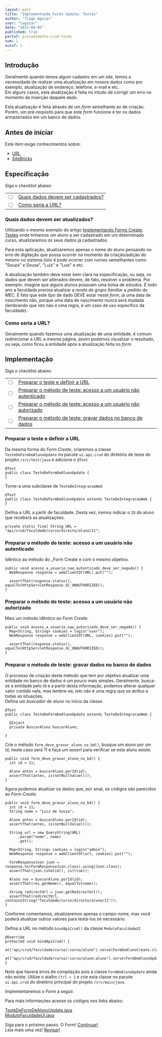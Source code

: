 ```yaml
---
layout: post
title: "Implementando Forms Update: Testes"
author: "Tiago Aguiar"
user: "taguiar"
date: "2012-04-05"
published: true
partof: procedimento-crud-forms
num: 1
outof: 1
---
```


## <a id="TOPO"> </a> Introdução
Geralmente quando temos algum cadastro em um site, temos a necessidade de realizar uma atualização
em nossos dados como por exemplo, atualização de endereço, telefone, e-mail e etc.<br> 
Em alguns casos, esta atualização é feita no intuito de corrigir um erro no momento da inserção 
daquele dado.

Esta atualização é feita através de um _form_ semelhante ao de criação. Porém, um pré-requisito para
que este _form_ funcione é ter os dados armazenados em um banco de dados.

## Antes de iniciar 
Este item exige conhecimentos sobre:

- [URL](http://pt.wikipedia.org/wiki/URL)
- [SiteBricks](http://sitebricks.org)

## Especificação

Siga o checklist abaixo:
<table class="table table-bordered">
 <tr>
   <td class="tac col2em">
    <a id="topo_0_0"><input type="checkbox" /></a>
   </td>
   <td>
	<a href="#0_0">Quais dados devem ser cadastrados?</a>  
   </td>
 </tr>
 <tr>
   <td class="tac col2em">
    <a id="topo_0_1"><input type="checkbox" /></a>
   </td>
   <td>
	<a href="#0_1">Como seria a URL?</a>  
   </td>
 </tr>
</table>

### <a id="0_0"> </a>Quais dados devem ser atualizados?
Utilizando o mesmo exemplo do artigo [Implementando Forms Create: Testes]({{base.url}}/procedimento/crud-forms/00-implementando-forms-testes.html)
onde tinhamos um aluno a ser cadastrado em um determinado curso, atualizaremos os seus dados já 
cadastrados.

Para esta aplicação, atualizaremos apenas o nome do aluno pensando no erro de digitação que possa
ocorrer no momento da criação/adição do mesmo no sistema (isto é pode ocorrer com nomes semelhantes
como "Souza" e Sousa", "Luiz" e "Luis" e etc.

A atualização também deve estar bem clara na especificação, ou seja, os dados que devem ser alterados
devem, de fato, resolver o problema. Por exemplo, imagine que alguns alunos possuam
uma bolsa de estudos. E todo ano a faculdade precisa atualizar a _renda do grupo familiar_ a pedido
do _MEC_. É fato que este tipo de dado DEVE estar neste _form_, já uma data de nascimento não, 
porque uma data de nascimento nunca será mudada (lembrando que isto não é uma regra, é um caso de uso
específico da faculdade).

### <a id="0_1"> </a>Como seria a URL?
Geralmente quando fazemos uma atualização de uma entidade, é comum redirecionar a URL a mesma página,
assim podemos visualizar o resultado, ou seja, como ficou a entidade após a atualização feita no 
_form_.

## Implementação

Siga o checklist abaixo:
<table class="table table-bordered">
 <tr>
   <td class="tac col2em">
    <a id="topo_0_3"><input type="checkbox" /></a>
   </td>
   <td>
	<a href="#0_3">Preparar o teste e definir a URL</a>  
   </td>
 </tr>
  <tr>
   <td class="tac col2em">
    <a id="topo_0_4"><input type="checkbox" /></a>
   </td>
   <td>
    <a href="#0_4">Preparar o método de teste: acesso a um usuário não autenticado</a>
   </td>
 </tr>
   <tr>
   <td class="tac col2em">
    <a id="topo_0_5"><input type="checkbox" /></a>
   </td>
   <td>
    <a href="#0_5">Preparar o método de teste: acesso a um usuário não autorizado</a>
   </td>
 </tr>
    <tr>
   <td class="tac col2em">
    <a id="topo_0_6"><input type="checkbox" /></a>
   </td>
   <td>
    <a href="#0_6">Preparar o método de teste: gravar dados no banco de dados</a>
   </td>
 </tr>
</table>

### <a id="0_3"> </a>Preparar o teste e definir a URL
Da mesma forma do _Form Create_, criaremos a classe `TesteDeFormDeAlunoUpdate` no pacote 
`ui.api.crud` do diretório de teste do projeto `/src/test/java` e adicione o `@Test`

	@Test
	public class TesteDeFormDeAlunoUpdate {
	}
	
Torne-a uma subclasse de `TesteDeIntegracaoWeb`

	@Test
	public class TesteDeFormDeAlunoUpdate extends TesteDeIntegracaoWeb {
	}
	
Defina a URL a partir de faculdade. Desta vez, iremos indicar o `ID` do aluno que receberá as 
atualizações.

	private static final String URL = "api/crud/faculdade/curso/direito/aluno/11";
	
### <a id="0_4"> </a>Preparar o método de teste: acesso a um usuário não autenticado
Idêntico ao método do _Form Create e com o mesmo objetivo.

    public void acesso_a_usuario_nao_autenticado_deve_ser_negado() {
      WebResponse response = webClientOf(URL).put("");

      assertThat(response.status(), equalTo(HttpServletResponse.SC_UNAUTHORIZED));
    }

### <a id="0_5"> </a>Preparar o método de teste: acesso a um usuário não autorizado
Mais um método idêntico ao _Form Create_.

	public void acesso_a_usuario_nao_autorizado_deve_ser_negado() {
	  Map<String, String> cookies = login("user");
	  WebResponse response = webClientOf(URL, cookies).put("");
	
	  assertThat(response.status(), equalTo(HttpServletResponse.SC_UNAUTHORIZED));
	}
    
### <a id="0_6"> </a>Preparar o método de teste: gravar dados no banco de dados
O processo de criação deste método que tem por objetivo atualizar uma entidade no banco de dados é
um pouco mais simples. Geralmente, busca-se a entidade pelo id e a partir desta informação,
podemos alterar qualquer valor contido nela, mas lembre-se, isto não é uma regra que se atribui a
todas as situações.<br>
Defina um _buscador de aluno_ no início da classe.

	@Test
	public class TesteDeFormDeAlunoUpdate extends TesteDeIntegracaoWeb {
	
	  @Inject
	  private BuscarAluno buscarAluno;
	
	}
	
Crie o método `form_deve_gravar_aluno_no_bd()`, busque um aluno por um id, neste caso será 11 e faça
um _assert_ para verificar se este aluno existe.

	public void form_deve_gravar_aluno_no_bd() {
	  int id = 11;
	  
	  Aluno antes = buscarAluno.porId(id);
	  assertThat(antes, is(notNullValue()));
	}

Agora podemos atualizar os dados que, por sinal, os códigos são parecidos ao _Form Create_.

    public void form_deve_gravar_aluno_no_bd() {
      int id = 11;
      String nome = "Luiz de Souza";

      Aluno antes = buscarAluno.porId(id);
      assertThat(antes, is(notNullValue()));

      String url = new QueryString(URL)
          .param("nome", nome)
          .get();

      Map<String, String> cookies = login("admin");
      WebResponse response = webClientOf(url, cookies).put("");

      FormResponseJson json = response.to(FormResponseJson.class).using(Json.class);
      assertThat(json.isValid(), is(true));

      Aluno res = buscarAluno.porId(id);
      assertThat(res.getNome(), equalTo(nome));

      String redirectUrl = json.getRedirectUrl();
      assertThat(redirectUrl, containsString("faculdade/curso/direito/aluno/11"));
    }

Conforme comentamos, atualizaremos apenas o campo _nome_, mas você poderá atualizar outros valores
para testá-los se necessário.

Defina a URL no método `bindApiCrud()` da classe `ModuloFaculdadeUI`

	@Override
	protected void bindApiCrud() {
	  at("api/crud/faculdade/curso/:curso/aluno").serve(FormDeAlunoCreate.class);
	  at("api/crud/faculdade/curso/:curso/aluno:aluno").serve(FormDeAlunoUpdate.class);
	}
	
Note que haverá erros de compilação pois a classe `FormDeAlunoUpdate` ainda não existe. Utilize o
atalho `Ctrl + 1` e crie esta classe no pacote `ui.api.crud` do diretório principal do projeto 
`/src/main/java`.

Implementaremos o _Form_ a seguir.	

Para mais informações acesse os códigos nos links abaixo:

[TesteDeFormDeAlunoUpdate.java](https://github.com/objectos/objectos-dojo/tree/master/objectos-dojo-team/src/test/java/br/com/objectos/dojo/taguiar/TesteDeFormDeAlunoUpdate.java)<br>
[ModuloFaculdadeUI.java](https://github.com/objectos/objectos-dojo/tree/master/objectos-dojo-team/src/main/java/br/com/objectos/dojo/taguiar/ModuloFaculdadeUI.java)<br>

Siga para o próximo passo. O Form! <a href="{{ site.baseurl }}/procedimento/crud-forms/" class="btn btn-success">Continuar!</a><br>
Leia mais uma vez! <a href="#TOPO" class="btn btn-warning">Revisar!</a>